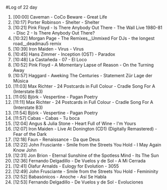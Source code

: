 #Log of 22 day

1. [00:00] Caveman - CoCo Beware - Great Life
1. [10:17] Porter Robinson - Shelter - Shelter
1. [10:21] Pink Floyd - Is There Anybody Out There - The Wall Live 1980-81 - Disc 2 - Is There Anybody Out There?
1. [10:32] Morgan Page - The Remixes__Unmixed For DJs - the longest road__deadmau5 remix
1. [10:39] Iron Maiden - Virus - Virus
1. [10:45] Hans Zimmer - Inception (OST) - Paradox
1. [10:48] La Castañeda - 07 - El Loco
1. [10:52] Pink Floyd - A Momentary Lapse of Reason - On the Turning Away
1. [10:57] Haggard - Aweking The Centuries - Statement Zür Lage der Müsica
1. [11:03] Max Richter - 24 Postcards in Full Colour - Cradle Song For A (Interstate B3)
1. [11:05] Björk - Vespertine - Pagan Poetry
1. [11:11] Max Richter - 24 Postcards in Full Colour - Cradle Song For A (Interstate B3)
1. [11:54] Björk - Vespertine - Pagan Poetry
1. [11:57] Cabas - Cabas - Tu boca
1. [12:04] Angus & Julia Stone - Heart Full of Wine - I'm Yours
1. [12:07] Iron Maiden - Live At Donington (CD1) (Digitally Remastered) - Fear of the Dark
1. [12:18] Faun - Renaissance - Da que Deus
1. [12:22] John Frusciante - Smile from the Streets You Hold - I May Again Know John
1. [12:31] Jon Brion - Eternal Sunshine of the Spotless Mind - Its The Sun
1. [12:36] Fernando Delgadillo - De Vuelos y de Sol - A Mi Cerrada
1. [12:41] Ólafur Arnalds - Eulogy for Evolution - 3055
1. [12:49] John Frusciante - Smile from the Streets You Hold - Femininity
1. [12:52] Babasónicos - Anoche - Así Se Habla
1. [12:53] Fernando Delgadillo - De Vuelos y de Sol - Evoluciones
